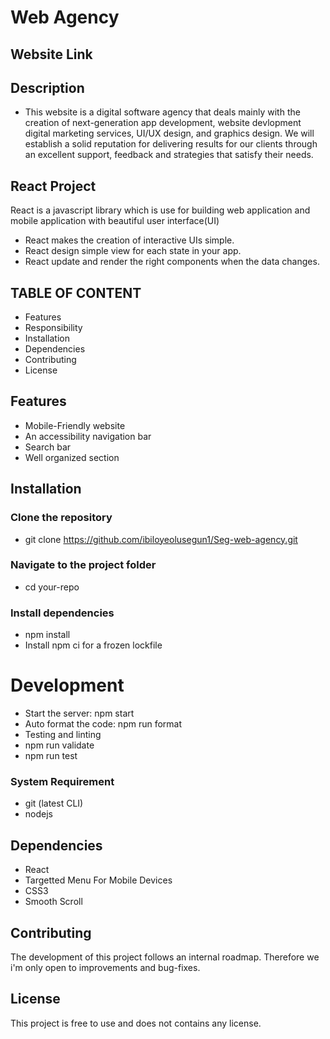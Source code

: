 # Web Agency

## Website Link


## Description
+ This website is a digital software agency that deals mainly with the creation of next-generation app development, website devlopment digital marketing services, UI/UX design, and graphics design. We will establish a solid reputation for delivering results for our clients through an excellent support, feedback and strategies that satisfy their needs.


## React Project
React is a javascript library which is use for building web application and mobile application with beautiful user interface(UI)
+ React makes the creation of interactive UIs simple.
+ React design simple view for each state in your app.
+ React update and render the right components when the data changes.

## TABLE OF CONTENT
+ Features
+ Responsibility
+ Installation
+ Dependencies
+ Contributing
+ License


## Features
+ Mobile-Friendly website
+ An accessibility navigation bar
+ Search bar
+ Well organized section


## Installation
### Clone the repository
- git clone https://github.com/ibiloyeolusegun1/Seg-web-agency.git

### Navigate to the project folder
- cd your-repo

### Install dependencies 
- npm install
- Install npm ci for a frozen lockfile


# Development
- Start the server: npm start
- Auto format the code: npm run format
- Testing and linting
- npm run validate
- npm run test

### System Requirement
+ git (latest CLI)
+ nodejs 


## Dependencies
+ React
+ Targetted Menu For Mobile Devices
+ CSS3
+ Smooth Scroll

## Contributing
The development of this project follows an internal roadmap. Therefore we i'm only open to improvements and bug-fixes.

## License
This project is free to use and does not contains any license.